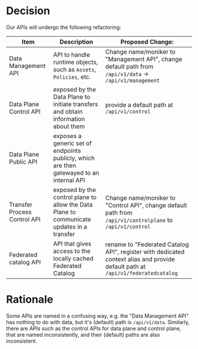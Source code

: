 # Decision

Our APIs will undergo the following refactoring:

| Item                         | Description                                                                               | Proposed Change:                                                                                                                |
|------------------------------|-------------------------------------------------------------------------------------------|---------------------------------------------------------------------------------------------------------------------------------|
| Data Management API          | API to handle runtime objects, such as `Assets`, `Policies`, etc.                         | Change name/moniker to "Management API", change default path from `/api/v1/data` -> `/api/v1/management`                        |
| Data Plane Control API       | exposed by the Data Plane to initiate transfers and obtain information about them         | provide a default path at `/api/v1/control`                                                                                     |
| Data Plane Public API        | exposes a generic set of endpoints publicly, which are then gatewayed to an internal API  |                                                                                                                                 |
| Transfer Process Control API | exposed by the control plane to allow the Data Plane to communicate updates in a transfer | Change name/moniker to "Control API", change default path from `/api/v1/controlplane` to `/api/v1/control`                      |
| Federated catalog API        | API that gives access to the locally cached Federated Catalog                             | rename to "Federated Catalog API", register with dedicated context alias and provide default path at `/api/v1/federatedcatalog` |

# Rationale

Some APIs are named in a confusing way, e.g. the "Data Management API" has nothing to do with data, but it's (default)
path is `/api/v1/data`.
Similarly, there are APIs such as the control APIs for data plane and control plane, that are named inconsistently, and
their (default) paths are also inconsistent.

